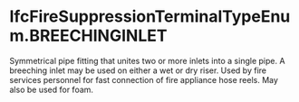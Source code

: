 IfcFireSuppressionTerminalTypeEnum.BREECHINGINLET
=================================================
Symmetrical pipe fitting that unites two or more inlets into a single pipe. A
breeching inlet may be used on either a wet or dry riser. Used by fire
services personnel for fast connection of fire appliance hose reels. May also
be used for foam.


